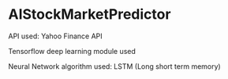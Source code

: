 # AIStockMarketPredictor

API used: Yahoo Finance API

Tensorflow deep learning module used

Neural Network algorithm used: LSTM (Long short term memory)

